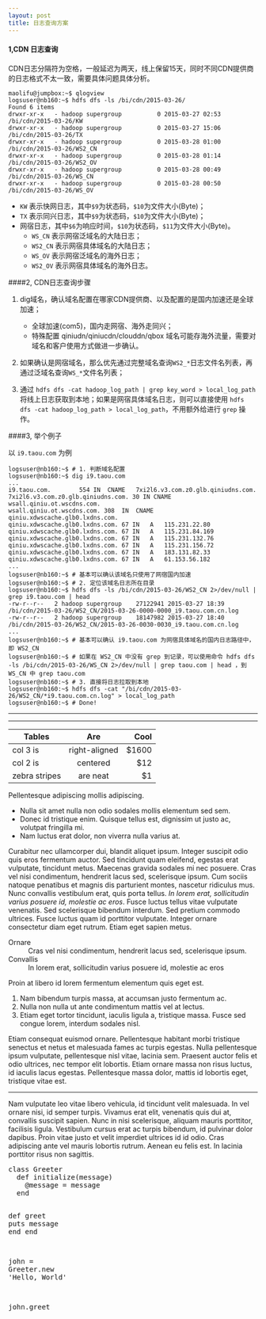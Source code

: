 ```yaml
---
layout: post
title: 日志查询方案
---
```



#### 1,CDN 日志查询

CDN日志分隔符为空格，一般延迟为两天，线上保留15天，同时不同CDN提供商的日志格式不太一致，需要具体问题具体分析。

```
maolifu@jumpbox:~$ qlogview
logsuser@nb160:~$ hdfs dfs -ls /bi/cdn/2015-03-26/
Found 6 items
drwxr-xr-x   - hadoop supergroup          0 2015-03-27 02:53 /bi/cdn/2015-03-26/KW
drwxr-xr-x   - hadoop supergroup          0 2015-03-27 15:06 /bi/cdn/2015-03-26/TX
drwxr-xr-x   - hadoop supergroup          0 2015-03-28 01:00 /bi/cdn/2015-03-26/WS2_CN
drwxr-xr-x   - hadoop supergroup          0 2015-03-28 01:14 /bi/cdn/2015-03-26/WS2_OV
drwxr-xr-x   - hadoop supergroup          0 2015-03-28 00:49 /bi/cdn/2015-03-26/WS_CN
drwxr-xr-x   - hadoop supergroup          0 2015-03-28 00:50 /bi/cdn/2015-03-26/WS_OV
```

- `KW` 表示快网日志，其中`$9`为状态码，`$10`为文件大小(Byte)；
- `TX` 表示同兴日志，其中`$9`为状态码，`$10`为文件大小(Byte)；
- 网宿日志，其中`$6`为响应时间，`$10`为状态码，`$11`为文件大小(Byte)。
	- `WS_CN` 表示网宿泛域名的大陆日志；
	- `WS2_CN` 表示网宿具体域名的大陆日志；
	- `WS_OV` 表示网宿泛域名的海外日志；
	- `WS2_OV` 表示网宿具体域名的海外日志。
	
####2, CDN日志查询步骤

1. dig域名，确认域名配置在哪家CDN提供商、以及配置的是国内加速还是全球加速；
	- 全球加速(com5)，国内走网宿、海外走同兴；
	- 特殊配置 qiniudn/qiniucdn/clouddn/qbox 域名可能存海外流量，需要对域名和客户使用方式做进一步确认。

2. 如果确认是网宿域名，那么优先通过完整域名查询`WS2_*`日志文件名列表，再通过泛域名查询`WS_*`文件名列表；

3. 通过 `hdfs dfs -cat hadoop_log_path | grep key_word > local_log_path` 将线上日志获取到本地；如果是网宿具体域名日志，则可以直接使用
 `hdfs dfs -cat hadoop_log_path > local_log_path`，不用额外给进行 `grep` 操作。


####3, 举个例子

以 `i9.taou.com` 为例

```
logsuser@nb160:~$ # 1. 判断域名配置
logsuser@nb160:~$ dig i9.taou.com
...
i9.taou.com.		554	IN	CNAME	7xi2l6.v3.com.z0.glb.qiniudns.com.
7xi2l6.v3.com.z0.glb.qiniudns.com. 30 IN CNAME	wsall.qiniu.ot.wscdns.com.
wsall.qiniu.ot.wscdns.com. 308	IN	CNAME	qiniu.xdwscache.glb0.lxdns.com.
qiniu.xdwscache.glb0.lxdns.com.	67 IN	A	115.231.22.80
qiniu.xdwscache.glb0.lxdns.com.	67 IN	A	115.231.84.169
qiniu.xdwscache.glb0.lxdns.com.	67 IN	A	115.231.132.76
qiniu.xdwscache.glb0.lxdns.com.	67 IN	A	115.231.156.72
qiniu.xdwscache.glb0.lxdns.com.	67 IN	A	183.131.82.33
qiniu.xdwscache.glb0.lxdns.com.	67 IN	A	61.153.56.182
...
logsuser@nb160:~$ # 基本可以确认该域名只使用了网宿国内加速
logsuser@nb160:~$ # 2. 定位该域名日志所在目录
logsuser@nb160:~$ hdfs dfs -ls /bi/cdn/2015-03-26/WS2_CN 2>/dev/null | grep i9.taou.com | head
-rw-r--r--   2 hadoop supergroup    27122941 2015-03-27 18:39 /bi/cdn/2015-03-26/WS2_CN/2015-03-26-0000-0000_i9.taou.com.cn.log
-rw-r--r--   2 hadoop supergroup    18147982 2015-03-27 18:40 /bi/cdn/2015-03-26/WS2_CN/2015-03-26-0030-0030_i9.taou.com.cn.log
...
logsuser@nb160:~$ # 基本可以确认 i9.taou.com 为网宿具体域名的国内日志路径中，即 WS2_CN
logsuser@nb160:~$ # 如果在 WS2_CN 中没有 grep 到记录，可以使用命令 hdfs dfs -ls /bi/cdn/2015-03-26/WS_CN 2>/dev/null | grep taou.com | head ，到 WS_CN 中 grep taou.com
logsuser@nb160:~$ # 3. 直接将日志拉取到本地
logsuser@nb160:~$ hdfs dfs -cat "/bi/cdn/2015-03-26/WS2_CN/*i9.taou.com.cn.log" > local_log_path
logsuser@nb160:~$ # Done!
```
---

---                     

| Tables        | Are           | Cool  |
| ------------- |:-------------:| -----:|
| col 3 is      | right-aligned | $1600 |
| col 2 is      | centered      |   $12 |
| zebra stripes | are neat      |    $1 |

Pellentesque adipiscing mollis adipiscing.

- Nulla sit amet nulla non odio sodales mollis elementum sed sem.
- Donec id tristique enim. Quisque tellus est, dignissim ut justo ac, volutpat fringilla mi.
- Nam luctus erat dolor, non viverra nulla varius at.

Curabitur nec ullamcorper dui, blandit aliquet ipsum. Integer suscipit odio quis eros fermentum auctor. Sed tincidunt quam eleifend, egestas erat vulputate, tincidunt metus. Maecenas gravida sodales mi nec posuere. Cras vel nisi condimentum, hendrerit lacus sed, scelerisque ipsum. Cum sociis natoque penatibus et magnis dis parturient montes, nascetur ridiculus mus. Nunc convallis vestibulum erat, quis porta tellus. <em>In lorem erat, sollicitudin varius posuere id, molestie ac eros</em>. Fusce luctus tellus vitae vulputate venenatis. Sed scelerisque bibendum interdum. Sed pretium commodo ultrices. Fusce luctus quam id porttitor vulputate. Integer ornare consectetur diam eget rutrum. Etiam eget sapien metus.

<dl>
  <dt>Ornare</dt>
  <dd>Cras vel nisi condimentum, hendrerit lacus sed, scelerisque ipsum.</dd>
  <dt>Convallis</dt>
  <dd>In lorem erat, sollicitudin varius posuere id, molestie ac eros</dd>
</dl>

Proin at libero id lorem fermentum elementum quis eget est.

1. Nam bibendum turpis massa, at accumsan justo fermentum ac.
2. Nulla non nulla ut ante condimentum mattis vel at lectus.
3. Etiam eget tortor tincidunt, iaculis ligula a, tristique massa. Fusce sed congue lorem, interdum sodales nisl.

Etiam consequat euismod ornare. Pellentesque habitant morbi tristique senectus et netus et malesuada fames ac turpis egestas. Nulla pellentesque ipsum vulputate, pellentesque nisl vitae, lacinia sem. Praesent auctor felis et odio ultrices, nec tempor elit lobortis. Etiam ornare massa non risus luctus, id iaculis lacus egestas. Pellentesque massa dolor, mattis id lobortis eget, tristique vitae est.

---

Nam vulputate leo vitae libero vehicula, id tincidunt velit malesuada. In vel ornare nisi, id semper turpis. Vivamus erat elit, venenatis quis dui at, convallis suscipit sapien. Nunc in nisi scelerisque, aliquam mauris porttitor, facilisis ligula. Vestibulum cursus erat ac turpis bibendum, id pulvinar dolor dapibus. Proin vitae justo et velit imperdiet ultrices id id odio. Cras adipiscing ante vel mauris lobortis rutrum. Aenean eu felis est. In lacinia porttitor risus non sagittis.

<div class="highlight"><pre><span class="k">class</span> <span class="nc">Greeter</span>
  <span class="k">def</span> <span class="nf">initialize</span><span class="p">(</span><span class="n">message</span><span class="p">)</span>
    <span class="vi">@message</span> <span class="o">=</span> <span class="n">message</span>
  <span class="k">end</span>

  <span class="k">def</span> <span class="nf">greet</span>
    <span class="nb">puts</span> <span class="n">message</span>
  <span class="k">end</span>
<span class="k">end</span>

<span class="n">john</span> <span class="o">=</span> <span class="no">Greeter</span><span class="o">.</span><span class="n">new</span> <span class="s1">&#39;Hello, World&#39;</span>

<span class="n">john</span><span class="o">.</span><span class="n">greet</span>
</pre></div>

